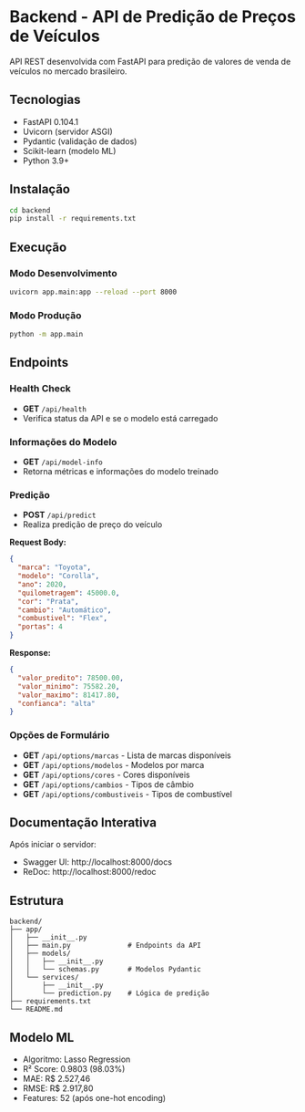 # Backend - API de Predição de Preços de Veículos

API REST desenvolvida com FastAPI para predição de valores de venda de veículos no mercado brasileiro.

## Tecnologias

- FastAPI 0.104.1
- Uvicorn (servidor ASGI)
- Pydantic (validação de dados)
- Scikit-learn (modelo ML)
- Python 3.9+

## Instalação

```bash
cd backend
pip install -r requirements.txt
```

## Execução

### Modo Desenvolvimento

```bash
uvicorn app.main:app --reload --port 8000
```

### Modo Produção

```bash
python -m app.main
```

## Endpoints

### Health Check
- **GET** `/api/health`
- Verifica status da API e se o modelo está carregado

### Informações do Modelo
- **GET** `/api/model-info`
- Retorna métricas e informações do modelo treinado

### Predição
- **POST** `/api/predict`
- Realiza predição de preço do veículo

**Request Body:**
```json
{
  "marca": "Toyota",
  "modelo": "Corolla",
  "ano": 2020,
  "quilometragem": 45000.0,
  "cor": "Prata",
  "cambio": "Automático",
  "combustivel": "Flex",
  "portas": 4
}
```

**Response:**
```json
{
  "valor_predito": 78500.00,
  "valor_minimo": 75582.20,
  "valor_maximo": 81417.80,
  "confianca": "alta"
}
```

### Opções de Formulário
- **GET** `/api/options/marcas` - Lista de marcas disponíveis
- **GET** `/api/options/modelos` - Modelos por marca
- **GET** `/api/options/cores` - Cores disponíveis
- **GET** `/api/options/cambios` - Tipos de câmbio
- **GET** `/api/options/combustiveis` - Tipos de combustível

## Documentação Interativa

Após iniciar o servidor:
- Swagger UI: http://localhost:8000/docs
- ReDoc: http://localhost:8000/redoc

## Estrutura

```
backend/
├── app/
│   ├── __init__.py
│   ├── main.py              # Endpoints da API
│   ├── models/
│   │   ├── __init__.py
│   │   └── schemas.py       # Modelos Pydantic
│   └── services/
│       ├── __init__.py
│       └── prediction.py    # Lógica de predição
├── requirements.txt
└── README.md
```

## Modelo ML

- Algoritmo: Lasso Regression
- R² Score: 0.9803 (98.03%)
- MAE: R$ 2.527,46
- RMSE: R$ 2.917,80
- Features: 52 (após one-hot encoding)
